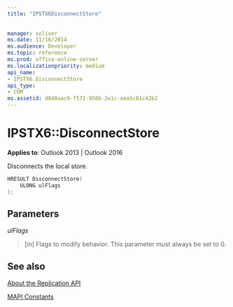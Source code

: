 ```yaml
---
title: "IPSTX6DisconnectStore"
 
 
manager: soliver
ms.date: 11/16/2014
ms.audience: Developer
ms.topic: reference
ms.prod: office-online-server
ms.localizationpriority: medium
api_name:
- IPSTX6.DisconnectStore
api_type:
- COM
ms.assetid: d840aac9-f572-958b-2e1c-aea5c01c42b2
---
```


# IPSTX6::DisconnectStore

  
  
**Applies to**: Outlook 2013 | Outlook 2016 
  
Disconnects the local store.
  
```cpp
HRESULT DisconnectStore( 
    ULONG ulFlags 
);
```

## Parameters

 _ulFlags_
  
> [in] Flags to modify behavior. This parameter must always be set to 0. 
    
## See also



[About the Replication API](about-the-replication-api.md)
  
[MAPI Constants](mapi-constants.md)

